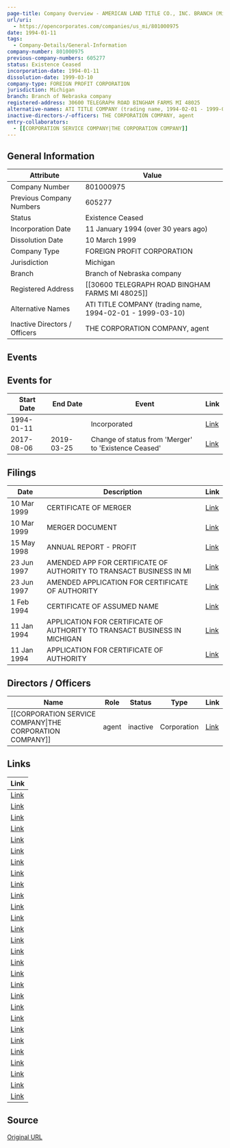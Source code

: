 ```yaml
---
page-title: Company Overview - AMERICAN LAND TITLE CO., INC. BRANCH (Michigan - 801000975)
url/uri:
  - https://opencorporates.com/companies/us_mi/801000975
date: 1994-01-11
tags:
  - Company-Details/General-Information
company-number: 801000975
previous-company-numbers: 605277
status: Existence Ceased
incorporation-date: 1994-01-11
dissolution-date: 1999-03-10
company-type: FOREIGN PROFIT CORPORATION
jurisdiction: Michigan
branch: Branch of Nebraska company
registered-address: 30600 TELEGRAPH ROAD BINGHAM FARMS MI 48025
alternative-names: ATI TITLE COMPANY (trading name, 1994-02-01 - 1999-03-10)
inactive-directors-/-officers: THE CORPORATION COMPANY, agent
entry-collaborators:
  - [[CORPORATION SERVICE COMPANY|THE CORPORATION COMPANY]]
---
```


## General Information
| Attribute | Value |
|-----------|-------|
| Company Number | 801000975 |
| Previous Company Numbers | 605277 |
| Status | Existence Ceased |
| Incorporation Date | 11 January 1994 (over 30 years ago) |
| Dissolution Date | 10 March 1999 |
| Company Type | FOREIGN PROFIT CORPORATION |
| Jurisdiction | Michigan |
| Branch | Branch of Nebraska company |
| Registered Address | [[30600 TELEGRAPH ROAD BINGHAM FARMS MI 48025]] |
| Alternative Names | ATI TITLE COMPANY (trading name, 1994-02-01 - 1999-03-10) |
| Inactive Directors / Officers | THE CORPORATION COMPANY, agent |

## Events
## Events for
| Start Date | End Date   | Event                                                   | Link |
|------------|------------|-------------------------------------------------------|------|
| 1994-01-11 |            | Incorporated                                            | [Link](https://opencorporates.com/events/346376291) |
| 2017-08-06 | 2019-03-25 | Change of status from 'Merger' to 'Existence Ceased'    | [Link](https://opencorporates.com/events/1803608171) |

## Filings
| Date | Description | Link |
|------|-------------|-------|
| 10 Mar 1999 | CERTIFICATE OF MERGER| [Link](https://opencorporates.com/filings/613552052) |
| 10 Mar 1999 | MERGER DOCUMENT | [Link](https://opencorporates.com/filings/293655393) |
| 15 May 1998 | ANNUAL REPORT - PROFIT | [Link](https://opencorporates.com/filings/293655399) |
| 23 Jun 1997 | AMENDED APP FOR CERTIFICATE OF AUTHORITY TO TRANSACT BUSINESS IN MI| [Link](https://opencorporates.com/filings/595307693) |
| 23 Jun 1997 | AMENDED APPLICATION FOR CERTIFICATE OF AUTHORITY | [Link](https://opencorporates.com/filings/293655402) |
| 1 Feb 1994 | CERTIFICATE OF ASSUMED NAME| [Link](https://opencorporates.com/filings/293655404) |
| 11 Jan 1994 | APPLICATION FOR CERTIFICATE OF AUTHORITY TO TRANSACT BUSINESS IN MICHIGAN| [Link](https://opencorporates.com/filings/595307695) |
| 11 Jan 1994 | APPLICATION FOR CERTIFICATE OF AUTHORITY | [Link](https://opencorporates.com/filings/293655406) |

## Directors / Officers
| Name                 | Role            | Status     | Type        | Link |
|----------------------|-----------------|------------|-------------|------|
| [[CORPORATION SERVICE COMPANY\|THE CORPORATION COMPANY]] | agent           | inactive   | Corporation | [Link](https://opencorporates.com/officers/129946039) |

## Links
| Link |
|------|
| [Link](/companies/us_fl/F94000002920) |
| [Link](https://cofs.lara.state.mi.us/CorpWeb/CorpSearch/CorpSearchRedirector.aspx?Action=PDF&Path=CORP_LEGACY/D0221\94036\94036AST.TIF) |
| [Link](/filings/595307695) |
| [Link](/filings/293655404) |
| [Link](/filings/613552052) |
| [Link](https://cofs.lara.state.mi.us/CorpWeb/CorpSearch/CorpSearchRedirector.aspx?Action=PDF&Path=CORP_LEGACY/D0246\99077\99077BJV.TIF) |
| [Link](/companies/us_de/2349626) |
| [Link](/companies/us_pa/2563093) |
| [Link](/filings/595307693) |
| [Link](/companies/us_hi/15446F1) |
| [Link](https://cofs.lara.state.mi.us/SearchApi/Search/Search) |
| [Link](/filings/293655399) |
| [Link](/companies/us_va/F1151549) |
| [Link](/officers/129946039) |
| [Link](https://cofs.lara.state.mi.us/CorpWeb/CorpSearch/CorpSearchRedirector.aspx?Action=PDF&Path=CORP_LEGACY/D0238\97177\97177ABY.TIF) |
| [Link](/events/1803608171) |
| [Link](/companies/us_az/F00606208) |
| [Link](/filings/293655393) |
| [Link](/companies/us_ar/100001824) |
| [Link](/companies/us_nj/0100559899) |
| [Link](/companies/us_ne/0440868) |
| [Link](https://cofs.lara.state.mi.us/CorpWeb/CorpSearch/CorpSearchRedirector.aspx?Action=PDF&Path=CORP_LEGACY/D0221\94014\94014AFY.TIF) |
| [Link](/companies/us_ga/K324852) |
| [Link](/companies/us_wa/601517989) |
| [Link](/filings/293655406) |
| [Link](/events/346376291) |
| [Link](https://opencorporates.com/companies/us_mi/801000975/filings) |
| [Link](/filings/293655402) |

## Source
[Original URL](https://opencorporates.com/companies/us_mi/801000975)
